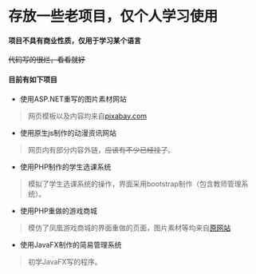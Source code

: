 # 存放一些老项目，仅个人学习使用

#### 项目不具有商业性质，仅用于学习某个语言

<del>代码写的很烂，看看就好</del>

#### 目前有如下项目

* 使用ASP.NET重写的图片素材网站

> 网页模板以及内容均来自[pixabay.com](https://pixabay.com/zh/)

* 使用原生js制作的动漫资讯网站

> 网页内有部分内容外链，<del>应该有不少已经挂了</del>。

* 使用PHP制作的学生选课系统

> 模拟了学生选课系统的操作，界面采用bootstrap制作（包含教师管理系统）。

* 使用PHP重做的游戏商城

> 模仿了凤凰游戏商城的界面重做的页面，图片素材等均来自[原网站](https://www.fhyx.com/)

* 使用JavaFX制作的简易管理系统

> 初学JavaFX写的程序。
